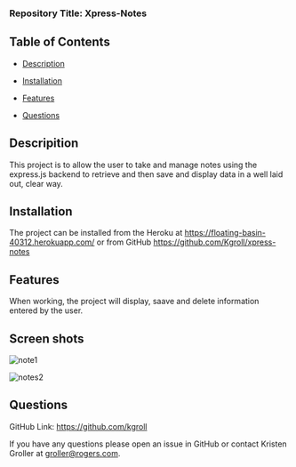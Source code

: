 ### Repository Title:   Xpress-Notes      
    

  ## Table of Contents

  * [Description](#description)

  * [Installation](#installation)

  * [Features](#features)
   
  * [Questions](#questions)

  ## Descripition

  This project is to allow the user to take and manage notes using the express.js backend to retrieve and then save and display data in a well laid out, clear way.

  ## Installation

  The project can be installed from the Heroku at  https://floating-basin-40312.herokuapp.com/ or from GitHub https://github.com/Kgroll/xpress-notes
  
  ## Features

  When working, the project will display, saave and delete information entered by the user.

  ## Screen shots

   ![note1](https://user-images.githubusercontent.com/75186217/116787711-acae5800-aa73-11eb-8c1c-8b17ec745e18.jpg)
   
   ![notes2](https://user-images.githubusercontent.com/75186217/116787714-b2a43900-aa73-11eb-82c9-629748cc2b5e.jpg)


  ## Questions

   GitHub Link:   https://github.com/kgroll

   If you have any questions please open an issue in GitHub or contact Kristen Groller at groller@rogers.com.
